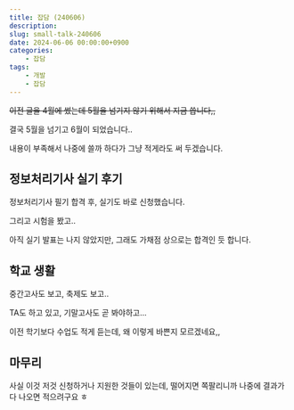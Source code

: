 ```yaml
---
title: 잡담 (240606)
description: 
slug: small-talk-240606
date: 2024-06-06 00:00:00+0900
categories:
    - 잡담
tags:
    - 개발
    - 잡담
---
```


~~이전 글을 4월에 썼는데 5월을 넘기지 않기 위해서 지금 씁니다,,~~

결국 5월을 넘기고 6월이 되었습니다..

내용이 부족해서 나중에 쓸까 하다가 그냥 적게라도 써 두겠습니다.

## 정보처리기사 실기 후기

정보처리기사 필기 합격 후, 실기도 바로 신청했습니다.

그리고 시험을 봤고..

아직 실기 발표는 나지 않았지만, 그래도 가채점 상으로는 합격인 듯 합니다.

## 학교 생활

중간고사도 보고, 축제도 보고..

TA도 하고 있고, 기말고사도 곧 봐야하고...

이전 학기보다 수업도 적게 듣는데, 왜 이렇게 바쁜지 모르겠네요,,

## 마무리

사실 이것 저것 신청하거나 지원한 것들이 있는데, 떨어지면 쪽팔리니까 나중에 결과가 다 나오면 적으려구요 ㅎ
